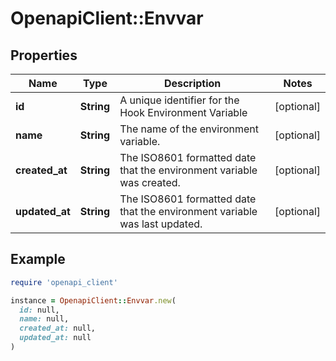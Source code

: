 # OpenapiClient::Envvar

## Properties

| Name | Type | Description | Notes |
| ---- | ---- | ----------- | ----- |
| **id** | **String** | A unique identifier for the Hook Environment Variable | [optional] |
| **name** | **String** | The name of the environment variable. | [optional] |
| **created_at** | **String** | The ISO8601 formatted date that the environment variable was created. | [optional] |
| **updated_at** | **String** | The ISO8601 formatted date that the environment variable was last updated. | [optional] |

## Example

```ruby
require 'openapi_client'

instance = OpenapiClient::Envvar.new(
  id: null,
  name: null,
  created_at: null,
  updated_at: null
)
```

